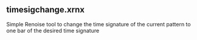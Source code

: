 ## timesigchange.xrnx
Simple Renoise tool to change the time signature of the current pattern to one bar of the desired time signature